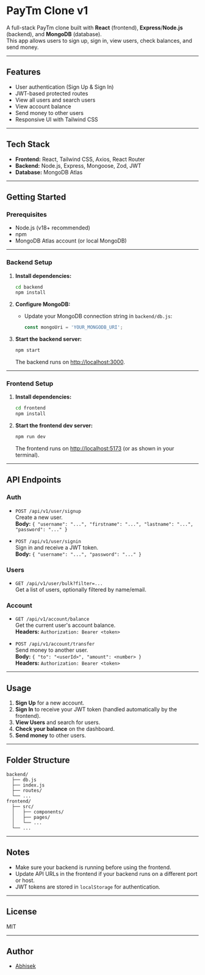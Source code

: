 # PayTm Clone v1

A full-stack PayTm clone built with **React** (frontend), **Express**/**Node.js** (backend), and **MongoDB** (database).  
This app allows users to sign up, sign in, view users, check balances, and send money.

---

## Features

- User authentication (Sign Up & Sign In)
- JWT-based protected routes
- View all users and search users
- View account balance
- Send money to other users
- Responsive UI with Tailwind CSS

---

## Tech Stack

- **Frontend:** React, Tailwind CSS, Axios, React Router
- **Backend:** Node.js, Express, Mongoose, Zod, JWT
- **Database:** MongoDB Atlas

---

## Getting Started

### Prerequisites

- Node.js (v18+ recommended)
- npm
- MongoDB Atlas account (or local MongoDB)

---

### Backend Setup

1. **Install dependencies:**
   ```bash
   cd backend
   npm install
   ```

2. **Configure MongoDB:**
   - Update your MongoDB connection string in `backend/db.js`:
     ```js
     const mongoUri = 'YOUR_MONGODB_URI';
     ```

3. **Start the backend server:**
   ```bash
   npm start
   ```
   The backend runs on [http://localhost:3000](http://localhost:3000).

---

### Frontend Setup

1. **Install dependencies:**
   ```bash
   cd frontend
   npm install
   ```

2. **Start the frontend dev server:**
   ```bash
   npm run dev
   ```
   The frontend runs on [http://localhost:5173](http://localhost:5173) (or as shown in your terminal).

---

## API Endpoints

### Auth

- `POST /api/v1/user/signup`  
  Create a new user.  
  **Body:** `{ "username": "...", "firstname": "...", "lastname": "...", "password": "..." }`

- `POST /api/v1/user/signin`  
  Sign in and receive a JWT token.  
  **Body:** `{ "username": "...", "password": "..." }`

### Users

- `GET /api/v1/user/bulk?filter=...`  
  Get a list of users, optionally filtered by name/email.

### Account

- `GET /api/v1/account/balance`  
  Get the current user's account balance.  
  **Headers:** `Authorization: Bearer <token>`

- `POST /api/v1/account/transfer`  
  Send money to another user.  
  **Body:** `{ "to": "<userId>", "amount": <number> }`  
  **Headers:** `Authorization: Bearer <token>`

---

## Usage

1. **Sign Up** for a new account.
2. **Sign In** to receive your JWT token (handled automatically by the frontend).
3. **View Users** and search for users.
4. **Check your balance** on the dashboard.
5. **Send money** to other users.

---

## Folder Structure

```
backend/
  ├── db.js
  ├── index.js
  ├── routes/
  └── ...
frontend/
  ├── src/
  │   ├── components/
  │   ├── pages/
  │   └── ...
  └── ...
```

---

## Notes

- Make sure your backend is running before using the frontend.
- Update API URLs in the frontend if your backend runs on a different port or host.
- JWT tokens are stored in `localStorage` for authentication.

---

## License

MIT

---

## Author

- [Abhisek](https://github.com/yourusername)

